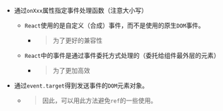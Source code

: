 + 通过`onXxx`属性指定事件处理函数（注意大小写）

  + `React`使用的是自定义（合成）事件，而不是使用的原生`DOM`事件。

    + > 为了更好的兼容性

  + `React`中的事件是通过事件委托方式处理的（委托给组件最外层的元素）

    + > 为了更加高效

+ 通过`event.target`得到发送事件的`DOM`元素对象。

  + > 因此，可以用此方法避免`ref`的一些使用。